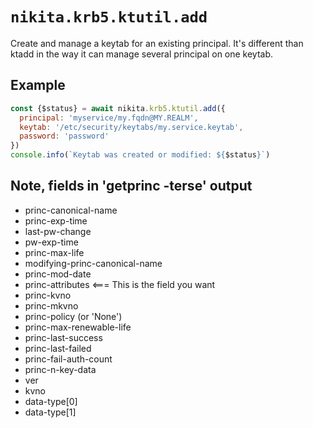 
# `nikita.krb5.ktutil.add`

Create and manage a keytab for an existing principal. It's different than ktadd
in the way it can manage several principal on one keytab.

## Example

```js
const {$status} = await nikita.krb5.ktutil.add({
  principal: 'myservice/my.fqdn@MY.REALM',
  keytab: '/etc/security/keytabs/my.service.keytab',
  password: 'password'
})
console.info(`Keytab was created or modified: ${$status}`)
```

## Note, fields in 'getprinc -terse' output

- princ-canonical-name
- princ-exp-time
- last-pw-change
- pw-exp-time
- princ-max-life
- modifying-princ-canonical-name
- princ-mod-date
- princ-attributes <=== This is the field you want
- princ-kvno
- princ-mkvno
- princ-policy (or 'None')
- princ-max-renewable-life
- princ-last-success
- princ-last-failed
- princ-fail-auth-count
- princ-n-key-data
- ver
- kvno
- data-type[0]
- data-type[1]
